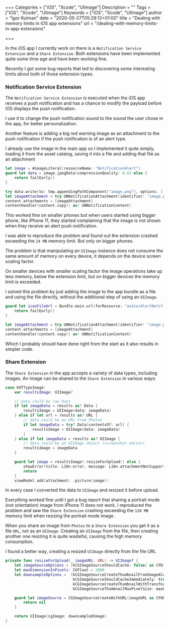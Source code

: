 +++
Categories = ["iOS", "Xcode", "UIImage"]
Description = ""
Tags = ["iOS", "Xcode", "UIImage"]
Keywords = ["iOS", "Xcode", "UIImage"]
author = "Igor Kulman"
date = "2020-05-27T05:29:12+01:00"
title = "Dealing with memory limits in iOS app extensions"
url = "/dealing-with-memory-limits-in-app-extensions"

+++

In the iOS app I currently work on there is a `Notification Service Extension` and a `Share Extension`. Both extensions have been implemented quite some time age and have been working fine. 

Recently I got some bug reports that led to discovering some interesting limits about both of those extension types.

### Notification Service Extension

The `Notification Service Extension` is executed when the iOS app receives a push notification and has a chance to modify the payload before iOS displays the push notification.

I use it to change the push notification sound to the sound the user chose in the app, for better personalization. 

Another feature is adding a big red warning image as an attachment to the push notification if the push notification is of an alert type.

I already use the image in the main app so I implemented it quite simply, loading it from the asset catalog, saving it into a file and adding that file as an attachment

```swift
let image = #imageLiteral(resourceName: "NotificationAlert")
guard let data = image.jpegData(compressionQuality: 0.8) else {
    return failEarly()
}

try data.write(to: tmp.appendingPathComponent("image.png"), options: [])
let imageAttachment = try UNNotificationAttachment(identifier: "image.png", url: fileURL, options: nil)
content.attachments = [imageAttachment]
contentHandler(content.copy() as! UNNotificationContent)

```

This worked fine on smaller phones but when users started using bigger phone, like iPhone 11, they started complaining that the image is not shown when they receive an alert push notification.

I was able to reproduce the problem and found out the extension crashed exceeding the `24 MB` memory limit. But only on bigger phones. 

The problem is that manipulating an `UIImage` instance does not consume the same amount of memory on every device, it depends on the device screen scaling factor. 

On smaller devices with smaller scaling factor the image operations take up less memory, below the extension limit, but on bigger devices the memory limit is exceeded.

I solved this problem by just adding the image to the app bundle as a file and using the file directly, without the additional step of using an `UIImage`.

<!--more-->

```swift
guard let iconFileUrl = Bundle.main.url(forResource: "avatarAlertNotifications", withExtension: "png") else {   
	return failEarly()
}

let imageAttachment = try UNNotificationAttachment(identifier: "image.png", url: iconFileUrl, options: nil)
content.attachments = [imageAttachment]
contentHandler(content.copy() as! UNNotificationContent)
```

Which I probably should have done right from the start as it also results in simpler code.

### Share Extension

The `Share Extension` in the app accepts a variety of data types, including images. An image can be shared to the `Share Extension` in various ways:

```swift
case kUTTypeImage:
    var resultsImage: UIImage?

    // data could be raw Data
    if let imageData = results as? Data {
        resultsImage = UIImage(data: imageData)
    } else if let url = results as? URL { 
    	// data could be an URL from Photos
		if let imageData = try? Data(contentsOf: url) {
	    	resultsImage = UIImage(data: imageData)
		}
    } else if let imageData = results as? UIImage { 
    	// data could be an UIImage object (screenshot editor)
        resultsImage = imageData
    }

    guard let image = resultsImage?.resizeForUpload() else {        
        showError(title: L10n.error, message: L10n.attachmentNotSupported, closeDialog: true)
        return
    }
    viewModel.add(attachment: .picture(image))
```

In every case I converted the data to `UIImage` and resized it before upload. 

Everything worked fine until I got a bug report that sharing a portrait mode (not orientation) image from iPhone 11 does not work. I reproduced the problem and saw the `Share Extension` crashing exceeding the `120 MB` memory limit when resizing the portrait mode image.

When you share an image from `Photos` to a `Share Extension` you get it as a file `URL`, not as an `UIImage`. Creating an `UIImage` from the file, then creating another one resizing it is quite wasteful, causing the high memory consumption.

I found a better way, creating a resized `UIImage` directly from the file URL

```swift
private func resizeForUpload(_ imageURL: URL) -> UIImage? {
	let imageSourceOptions = [kCGImageSourceShouldCache: false] as CFDictionary
	let maxDimensionInPixels: CGFloat = 2000
	let downsampleOptions =  [kCGImageSourceCreateThumbnailFromImageAlways: true,
	                          kCGImageSourceShouldCacheImmediately: true,
	                          kCGImageSourceCreateThumbnailWithTransform: true,
	                          kCGImageSourceThumbnailMaxPixelSize: maxDimensionInPixels] as CFDictionary

	guard let imageSource = CGImageSourceCreateWithURL(imageURL as CFURL, imageSourceOptions), let downsampledImage =  CGImageSourceCreateThumbnailAtIndex(imageSource, 0, downsampleOptions) else {	    
	    return nil
	}

	return UIImage(cgImage: downsampledImage)
}
```
